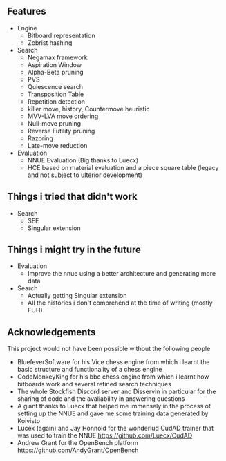 ## Features
* Engine
  * Bitboard representation
  * Zobrist hashing
* Search
  * Negamax framework
  * Aspiration Window
  * Alpha-Beta pruning
  * PVS
  * Quiescence search
  * Transposition Table
  * Repetition detection
  * killer move, history, Countermove heuristic
  * MVV-LVA move ordering
  * Null-move pruning
  * Reverse Futility pruning
  * Razoring
  * Late-move reduction
* Evaluation
  * NNUE Evaluation (Big thanks to Luecx)
  * HCE based on material evaluation and a piece square table (legacy and not subject to ulterior development)



## Things i tried that didn't work
* Search
  * SEE
  * Singular extension
  
## Things i might try in the future
* Evaluation
  * Improve the nnue using a better architecture and generating more data
* Search
   * Actually getting Singular extension
   * All the histories i don't comprehend at the time of writing (mostly FUH)
  
## Acknowledgements
This project would not have been possible without the following people
* BluefeverSoftware for his Vice chess engine from which i learnt the basic structure and functionality of a chess engine
* CodeMonkeyKing for his bbc chess engine from which i learnt how bitboards work and several refined search techniques
* The whole Stockfish Discord server and Disservin in particular for the sharing of code and the avaliability in answering questions
* A giant thanks to Luecx that helped me immensely in the process of setting up the NNUE and gave me some training data generated by Koivisto
* Lucex (again) and Jay Honnold for the wonderlud CudAD trainer that was used to train the NNUE https://github.com/Luecx/CudAD
* Andrew Grant for the OpenBench platform https://github.com/AndyGrant/OpenBench
